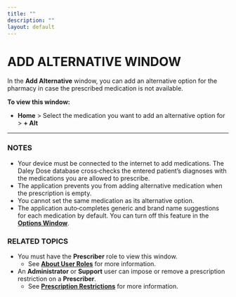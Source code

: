 ```yaml
---
title: ""
description: ""
layout: default
---
```

# **ADD ALTERNATIVE WINDOW**

In the **Add Alternative** window, you can add an alternative option for the pharmacy in case the prescribed medication is not available.  

**To view this window:**  
- **Home** > Select the medication you want to add an alternative option for > **+ Alt**

---

### **NOTES**
- Your device must be connected to the internet to add medications. The Daley Dose database cross‑checks the entered patient’s diagnoses with the medications you are allowed to prescribe.  
- The application prevents you from adding alternative medication when the prescription is empty.  
- You cannot set the same medication as its alternative option.  
- The application auto‑completes generic and brand name suggestions for each medication by default. You can turn off this feature in the [**Options Window**](/daleydose/options-window).  

### **RELATED TOPICS**
- You must have the **Prescriber** role to view this window.  
  + See [**About User Roles**](/daleydose/about-user-roles) for more information.  
- An **Administrator** or **Support** user can impose or remove a prescription restriction on a **Prescriber**.  
  + See [**Prescription Restrictions**](/daleydose/about-prescription-restrictions) for more information.
